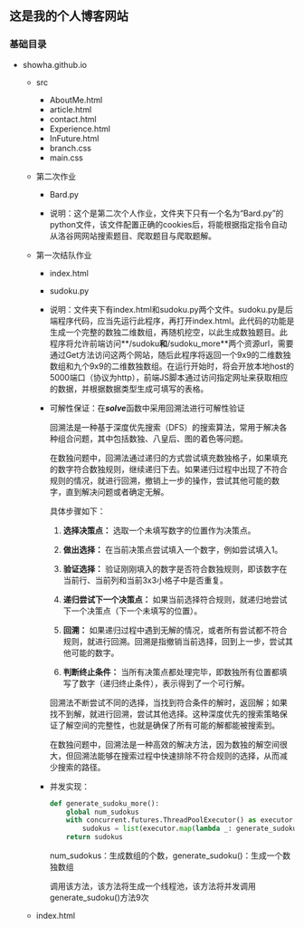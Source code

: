 ## 这是我的个人博客网站
### 基础目录
- showha.github.io
  - src
    - AboutMe.html
    - article.html
    - contact.html
    - Experience.html
    - InFuture.html
    - branch.css
    - main.css
    
  - 第二次作业
  
    - Bard.py
  
    - 说明：这个是第二次个人作业，文件夹下只有一个名为“Bard.py”的python文件，该文件配置正确的cookies后，将能根据指定指令自动从洛谷网网站搜索题目、爬取题目与爬取题解。
  
  - 第一次结队作业
  
    - index.html
  
    - sudoku.py
  
    - 说明：文件夹下有index.html和sudoku.py两个文件。sudoku.py是后端程序代码，应当先运行此程序，再打开index.html。此代码的功能是生成一个完整的数独二维数组，再随机挖空，以此生成数独题目。此程序将允许前端访问**/sudoku**和**/sudoku_more**两个资源url，需要通过Get方法访问这两个网站，随后此程序将返回一个9x9的二维数独数组和九个9x9的二维数独数组。在运行开始时，将会开放本地host的5000端口（协议为http），前端JS脚本通过访问指定网址来获取相应的数据，并根据数据类型生成可填写的表格。
  
    - 可解性保证：在***solve***函数中采用回溯法进行可解性验证
  
      回溯法是一种基于深度优先搜索（DFS）的搜索算法，常用于解决各种组合问题，其中包括数独、八皇后、图的着色等问题。
  
      在数独问题中，回溯法通过递归的方式尝试填充数独格子，如果填充的数字符合数独规则，继续递归下去。如果递归过程中出现了不符合规则的情况，就进行回溯，撤销上一步的操作，尝试其他可能的数字，直到解决问题或者确定无解。
  
      具体步骤如下：
  
      1. **选择决策点：** 选取一个未填写数字的位置作为决策点。
  
      2. **做出选择：** 在当前决策点尝试填入一个数字，例如尝试填入1。
  
      3. **验证选择：** 验证刚刚填入的数字是否符合数独规则，即该数字在当前行、当前列和当前3x3小格子中是否重复。
  
      4. **递归尝试下一个决策点：** 如果当前选择符合规则，就递归地尝试下一个决策点（下一个未填写的位置）。
  
      5. **回溯：** 如果递归过程中遇到无解的情况，或者所有尝试都不符合规则，就进行回溯。回溯是指撤销当前选择，回到上一步，尝试其他可能的数字。
  
      6. **判断终止条件：** 当所有决策点都处理完毕，即数独所有位置都填写了数字（递归终止条件），表示得到了一个可行解。
  
      回溯法不断尝试不同的选择，当找到符合条件的解时，返回解；如果找不到解，就进行回溯，尝试其他选择。这种深度优先的搜索策略保证了解空间的完整性，也就是确保了所有可能的解都能被搜索到。
  
      在数独问题中，回溯法是一种高效的解决方法，因为数独的解空间很大，但回溯法能够在搜索过程中快速排除不符合规则的选择，从而减少搜索的路径。
  
    - 并发实现：
  
      ~~~python
      def generate_sudoku_more():
          global num_sudokus
          with concurrent.futures.ThreadPoolExecutor() as executor:
              sudokus = list(executor.map(lambda _: generate_sudoku(), range(num_sudokus)))
          return sudokus
      ~~~
  
      num_sudokus：生成数组的个数，generate_sudoku()：生成一个数独数组
  
      调用该方法，该方法将生成一个线程池，该方法将并发调用generate_sudoku()方法9次
  
  - index.html
  
    